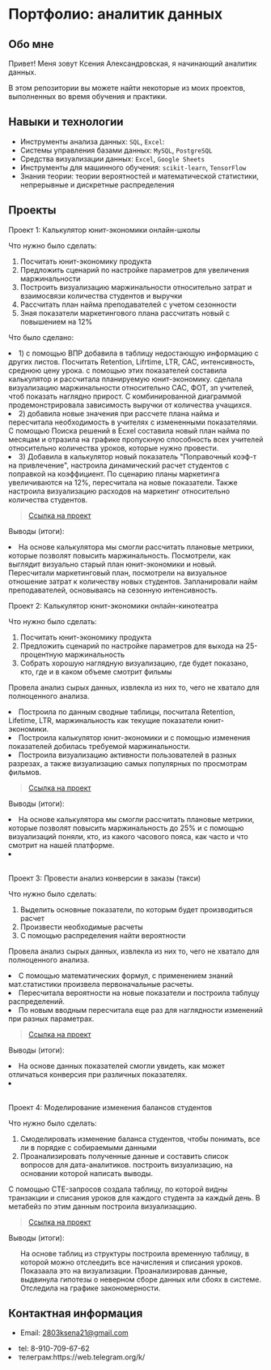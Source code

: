 # Портфолио: аналитик данных

## Обо мне 

Привет! Меня зовут Ксения Александровская, я начинающий аналитик данных. 

В этом репозитории вы можете найти некоторые из моих проектов, выполненных во время обучения и практики.
<br>

## Навыки и технологии
- Инструменты анализа данных: ``SQL``, ``Excel``: 
- Системы управления базами данных: ``MySQL``, ``PostgreSQL``
- Средства визуализации данных: ``Excel``, ``Google Sheets``
- Инструменты для машинного обучения: ``scikit-learn``, ``TensorFlow``
- Знания теории: теории вероятностей и математической статистики, непрерывные и дискретные распределения



## Проекты
<p> Проект 1: Калькулятор юнит-экономики онлайн-школы</p>
<p>Что нужно было сделать:<p>
<ol>
  <li> Посчитать юнит-экономику продукта </li>
  <li>Предложить сценарий по настройке параметров для увеличения маржинальности</li>
  <li> Построить визуализацию маржинальности относительно затрат и взаимосвязи количества студентов и выручки </li>
  <li> Рассчитать план найма преподавателей с учетом сезонности  </li>
  <li> Зная показатели маркетингового плана рассчитать новый с повышением на 12% </li>
</ol>

<p>Что было сделано:  <li> 1) с помощью ВПР добавила в таблицу недостающую информацию с других листов. Посчитать Retention, Lifrtime, LTR, CAC, интенсивность, среднюю цену урока. с помощью этих показателей составила калькулятор и рассчитала планируемую юнит-экономику. сделала визуализацию маржинальности относительно CAC, ФОТ, зп учителей, чтоб показать наглядно прирост. С комбинированной диаграммой продемонстрировала зависимость выручки от количества учащихся. </li>
   <li> 2) добавила новые значения при рассчете плана найма и пересчитала необходимость в учителях с измененными показателями. С помощью Поиска решений в Ecxel составила новый план найма по месяцам и отразила на графике пропускную способность всех учителей относительно количества уроков, которые нужно провести. </li>
   <li> 3) Добавила в калькулятор новый показатель "Поправочный коэф-т на привлечение", настроила динамический расчет студентов с поправкой на коэффициент. По сценарию планы маркетинга увеличиваются на 12%, пересчитала на новые показатели. Также настроила визуализацию расходов на маркетинг относительно количества студентов. <p>

> <a href="https://docs.google.com/spreadsheets/d/1B_nEcmXoKQ-nBAUDitUMaSa69cT8Fv8Z/edit#gid=1615393483">Ссылка на проект</a>


</a>
 

<p>Выводы (итоги):<p>

  <li> На основе калькулятора мы смогли рассчитать плановые метрики, которые позволят повысить маржинальность. Посмотрели, как выглядит визуально старый план юнит-экономики и новый.
 Пересчитали маркетинговый план, посмотрели на визуальное отношение затрат к количеству новых студентов.  Запланировали найм преподавателей, основываясь на сезонную интенсивность.
<br> 

<p> Проект 2: Калькулятор юнит-экономики онлайн-кинотеатра</p>
<p>Что нужно было сделать:<p>
<ol>
  <li> Посчитать юнит-экономику продукта</li>
  <li> Предложить сценарий по настройке параметров для выхода на 25-процентную маржинальность </li>
  <li> Собрать хорошую наглядную визуализацию, где будет показано, кто, где и в каком объеме смотрит фильмы </li>
 
</ol>

<p> Провела анализ сырых данных, извлекла из них то, чего не хватало для полноценного анализа.
<li>Построила по данным сводные таблицы, посчитала Retention, Lifetime, LTR, маржинальность как текущие показатели юнит-экономики.
<li>Построила калькулятор юнит-экономики и с помощью изменения показателей добилась требуемой маржинальности.
<li>Построила визуализацию активности пользователей в разных разрезах, а также визуализацию самых популярных по просмотрам фильмов. <p>

> <a href="https://drive.google.com/drive/folders/11HcEeqniyrCMjuwHZ0GLysX0A2SEv-_x">Ссылка на проект</a>

<p>Выводы (итоги):<p>
 <li> На основе калькулятора мы смогли рассчитать плановые метрики, которые позволят повысить маржинальность до 25% и с помощью визуализаций поняли, кто, из какого часового пояса, как часто и что смотрит на нашей платформе.

</ol>
<br> 
 <li> </li>
<br> 
<p> Проект 3: Провести анализ конверсии в заказы (такси)</p>
<p>Что нужно было сделать:<p>
<ol>
  <li> Выделить основные показатели, по которым будет производиться расчет</li>
  <li> Произвести необходимые расчеты </li>
  <li> С помощью распределения найти вероятности </li>
 
</ol>

<p> Провела анализ сырых данных, извлекла из них то, чего не хватало для полноценного анализа.
<li>С помощью математических формул, с применением знаний мат.статистики произвела первоначальные расчеты.
<li>Пересчитала вероятности на новые показатели и построила таблуцу распределений.
<li>По новым вводным пересчитала еще раз для наглядности изменений при разных параметрах. <p>

> <a href="https://docs.google.com/spreadsheets/d/14Ay5qA-yiyeIrKGos-IW28qd5Jontk9Z/edit#gid=914337121">Ссылка на проект</a>

<p>Выводы (итоги):<p>
 <li> На основе данных показателей смогли увидеть, как может отличаться конверсия при различных показателях.

</ol>
<br> 
 <li> </li>
<br> 


<p>Проект 4: Моделирование изменения балансов студентов</p> 
<p>Что нужно было сделать:<p>
<ol>
  <li>  Смоделировать изменение баланса студентов, чтобы понимать, все ли в порядке с собираемыми данными</li>
  <li> Проанализировать полученные данные и составить список вопросов для дата-аналитиков. построить визуализацию, на основании которой написать выводы.</li>
</ol>

<p>С помощью CTE-запросов создала таблицу, по которой видны транзакции и списания уроков для каждого студента за каждый день. В метабейз по этим данным построила визуализаццию. <p>

> <a href="https://drive.google.com/drive/folders/1j7eI-vaSiDzP8WBWwzLJG1NC-zgrncgn"> Ссылка на проект</a>

 
 <p>Выводы (итоги):<p>
<ol>
  На основе таблиц из структуры построила временную таблицу, в которой можно отслеедить все начисления и списания уроков. Показаала это на визуализации. Проанализировав данные, выдвинула гипотезы о неверном сборе данных или сбоях в системе. Отследила на графике закономерности.
</ol>

## Контактная информация
- Email: 2803ksena21@gmail.com
 <li> tel: 8-910-709-67-62
<li> телеграм:https://web.telegram.org/k/
